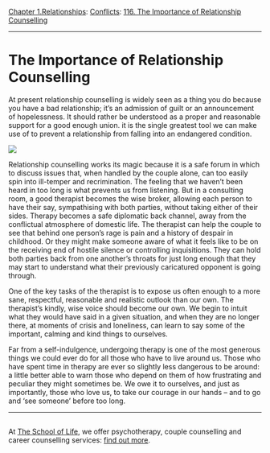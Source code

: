 [Chapter 1.Relationships](https://www.theschooloflife.com/thebookoflife/category/relationships/): [Conflicts](https://www.theschooloflife.com/thebookoflife/category/relationships/conflicts/): [116. The Importance of Relationship Counselling](https://www.theschooloflife.com/thebookoflife/the-importance-of-relationship-counselling/)

* * *

# The Importance of Relationship Counselling

At present relationship counselling is widely seen as a thing you do because you have a bad relationship; it’s an admission of guilt or an announcement of hopelessness. It should rather be understood as a proper and reasonable support for a good enough union. it is the single greatest tool we can make use of to prevent a relationship from falling into an endangered condition.

![](http://www.photolucida.org/images/critical_mass/a1cc386e-cb2b-4612-82fc-cff6ce279683/review/9.jpg)

Relationship counselling works its magic because it is a safe forum in which to discuss issues that, when handled by the couple alone, can too easily spin into ill-temper and recrimination. The feeling that we haven’t been heard in too long is what prevents us from listening. But in a consulting room, a good therapist becomes the wise broker, allowing each person to have their say, sympathising with both parties, without taking either of their sides. Therapy becomes a safe diplomatic back channel, away from the conflictual atmosphere of domestic life. The therapist can help the couple to see that behind one person’s rage is pain and a history of despair in childhood. Or they might make someone aware of what it feels like to be on the receiving end of hostile silence or controlling inquisitions. They can hold both parties back from one another’s throats for just long enough that they may start to understand what their previously caricatured opponent is going through.

One of the key tasks of the therapist is to expose us often enough to a more sane, respectful, reasonable and realistic outlook than our own. The therapist’s kindly, wise voice should become our own. We begin to intuit what they would have said in a given situation, and when they are no longer there, at moments of crisis and loneliness, can learn to say some of the important, calming and kind things to ourselves.

Far from a self-indulgence, undergoing therapy is one of the most generous things we could ever do for all those who have to live around us. Those who have spent time in therapy are ever so slightly less dangerous to be around: a little better able to warn those who depend on them of how frustrating and peculiar they might sometimes be. We owe it to ourselves, and just as importantly, those who love us, to take our courage in our hands – and to go and ‘see someone’ before too long.

* * *

## 

At [The School of Life](https://www.theschooloflife.com/london/), we offer psychotherapy, couple counselling and career counselling services: [find out more](https://www.theschooloflife.com/london/therapy/).
